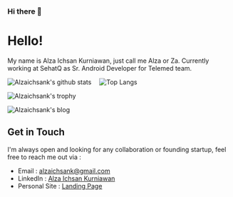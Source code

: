### Hi there 👋

# Hello!

My name is Alza Ichsan Kurniawan, just call me Alza or Za. Currently working at SehatQ as Sr. Android Developer for Telemed team.

![Alzaichsank's github stats](https://github-readme-stats.vercel.app/api?username=alzaichsank&show_icons=true&line_height=21&show_icons=true&theme=nord)
<span style="display:inline-block; width: 10px;"></span>
![Top Langs](https://github-readme-stats.vercel.app/api/top-langs/?username=alzaichsank&show_icons=true&layout=compact&theme=nord&count_private=truecount_private=true)

![Alzaichsank's trophy](https://github-profile-trophy.vercel.app/?username=alzaichsank&theme=nord&column=7&margin-w=10&margin-h=15)

![Alzaichsank's blog](https://github-read-medium.vercel.app/latest?username=alzaichsank&limit=6&theme=nord)

## Get in Touch
I'm always open and looking for any collaboration or founding startup, feel free to reach me out via :
- Email : [alzaichsank@gmail.com](mailto:alzaichsank@gmail.com)
- LinkedIn : [Alza Ichsan Kurniawan](https://www.linkedin.com/in/alzaichsank``/)
- Personal Site : [Landing Page](http://codehopedevloper.com/)
